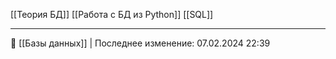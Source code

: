 [[Теория БД]]
[[Работа с БД из Python]]
[[SQL]]


----
📂 [[Базы данных]] | Последнее изменение: 07.02.2024 22:39